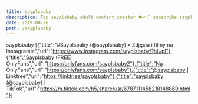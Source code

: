```yaml
---
title: sayplsbaby
description: Top sayplsbaby adult content creator 👁♐️ 👑 subscribe sayplsbaby to my porn site below IG sayplsbaby
date: 2019-08-26
path: /sayplsbaby
---
```


sayplsbaby
[{"title":"#Sayplsbaby (@sayplsbaby) • Zdjęcia i filmy na Instagramie","url":"https://www.instagram.com/sayplsbaby/?hl=pl"},{"title":"Sayplsbaby (FREE) OnlyFans","url":"https://onlyfans.com/sayplsbaby2"},{"title":"Nu OnlyFans","url":"https://onlyfans.com/sayplsbaby"},{"title":"@sayplsbaby | Linktree","url":"https://linktr.ee/sayplsbaby"},{"title":"sayplsbaby (@sayplsbaby) | TikTok","url":"https://m.tiktok.com/h5/share/usr/6787111458218148869.html"}]


